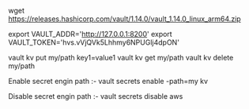 wget https://releases.hashicorp.com/vault/1.14.0/vault_1.14.0_linux_arm64.zip

export VAULT_ADDR='http://127.0.0.1:8200'
export VAULT_TOKEN='hvs.vVjQVk5Lhhmy6NPUGlj4dpON'

vault kv put my/path key1=value1
vault kv get my/path
vault kv delete my/path


Enable secret engin path :-
vault secrets enable -path=my kv

Disable secret engin path :-
vault secrets disable aws